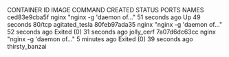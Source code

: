 CONTAINER ID        IMAGE               COMMAND                  CREATED             STATUS                      PORTS               NAMES
ced83e9cba5f        nginx               "nginx -g 'daemon of…"   51 seconds ago      Up 49 seconds               80/tcp              agitated_tesla
80feb97ada35        nginx               "nginx -g 'daemon of…"   52 seconds ago      Exited (0) 31 seconds ago                       jolly_cerf
7a07d6dc63cc        nginx               "nginx -g 'daemon of…"   5 minutes ago       Exited (0) 39 seconds ago                       thirsty_banzai
